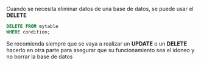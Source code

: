 Cuando se necesita eliminar datos de una base de datos, se puede usar el **DELETE**  
```sql
DELETE FROM mytable
WHERE condition;
```

Se recomienda siempre que se vaya a realizar un **UPDATE** o un **DELETE** hacerlo en otra parte para asegurar que su funcionamiento sea el idoneo y no borrar la base de datos